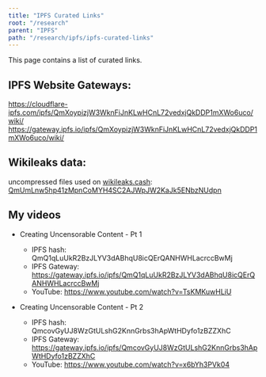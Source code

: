 ```yaml
---
title: "IPFS Curated Links"
root: "/research"
parent: "IPFS"
path: "/research/ipfs/ipfs-curated-links"
---
```


This page contains a list of curated links.

## IPFS Website Gateways:
https://cloudflare-ipfs.com/ipfs/QmXoypizjW3WknFiJnKLwHCnL72vedxjQkDDP1mXWo6uco/wiki/
https://gateway.ipfs.io/ipfs/QmXoypizjW3WknFiJnKLwHCnL72vedxjQkDDP1mXWo6uco/wiki/

## Wikileaks data:
uncompressed files used on [wikileaks.cash](https://wikileaks.cash):
[QmUmLnw5hp41zMpnCoMYH4SC2AJWpJW2KaJk5ENbzNUdpn](https://gateway.ipfs.io/ipfs/QmUmLnw5hp41zMpnCoMYH4SC2AJWpJW2KaJk5ENbzNUdpn)

## My videos
- Creating Uncensorable Content - Pt 1
  - IPFS hash: QmQ1qLuUkR2BzJLYV3dABhqU8icQErQANHWHLacrccBwMj
  - IPFS Gateway: https://gateway.ipfs.io/ipfs/QmQ1qLuUkR2BzJLYV3dABhqU8icQErQANHWHLacrccBwMj
  - YouTube: https://www.youtube.com/watch?v=TsKMKuwHLiU

- Creating Uncensorable Content - Pt 2
  - IPFS hash: QmcovGyUJ8WzGtULshG2KnnGrbs3hApWtHDyfo1zBZZXhC
  - IPFS Gateway: https://gateway.ipfs.io/ipfs/QmcovGyUJ8WzGtULshG2KnnGrbs3hApWtHDyfo1zBZZXhC
  - YouTube: https://www.youtube.com/watch?v=x6bYh3PVk04
